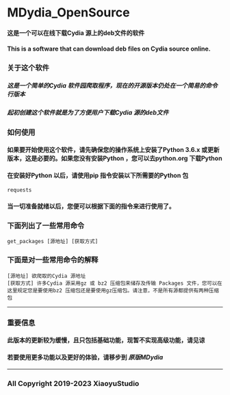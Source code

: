 # MDydia_OpenSource

#### 这是一个可以在线下载Cydia 源上的deb文件的软件
#### This is a software that can download deb files on Cydia source online.
### **关于这个软件**
##### 这是一个简单的Cydia 软件园爬取程序，现在的开源版本仍处在一个简易的命令行版本   
##### 起初创建这个软件就是为了方便用户下载Cydia 源的deb文件

### **如何使用**
#### 如果要开始使用这个软件，请先确保您的操作系统上安装了Python 3.6.x 或更新版本，这是必要的。如果您没有安装Python ，您可以去python.org 下载Python

#### 在安装好Python 以后，请使用pip 指令安装以下所需要的Python 包
```
requests
```
#### 当一切准备就绪以后，您便可以根据下面的指令来进行使用了。

### **下面列出了一些常用命令**

```
get_packages [源地址] [获取方式] 
```

### **下面是对一些常用命令的解释**
```
[源地址] 欲爬取的Cydia 源地址    
[获取方式] 许多Cydia 源采用gz 或 bz2 压缩包来储存及传输 Packages 文件，您可以在这里规定您是要使用bz2 压缩包还是要使用gz压缩包。请注意，不是所有源都提供有两种压缩包    
```
----
### **重要信息**
#### 此版本的更新较为缓慢，且只包括基础功能，现暂不实现高级功能，请见谅     
#### 若要使用更多功能以及更好的体验，请移步到 *原版MDydia*
----
### All Copyright 2019-2023 XiaoyuStudio
